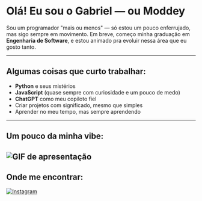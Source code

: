 # Olá! Eu sou o Gabriel — ou Moddey

Sou um programador "mais ou menos" — só estou um pouco enferrujado, mas sigo sempre em movimento. Em breve, começo minha graduação em **Engenharia de Software**, e estou animado pra evoluir nessa área que eu gosto tanto.

---

## Algumas coisas que curto trabalhar:
- **Python** e seus mistérios  
- **JavaScript** (quase sempre com curiosidade e um pouco de medo)  
- **ChatGPT** como meu copiloto fiel  
- Criar projetos com significado, mesmo que simples  
- Aprender no meu tempo, mas sempre aprendendo  

---

## Um pouco da minha vibe:
![GIF de apresentação](https://i.postimg.cc/RCPvJXKV/GMP-U2-F2-ZUd-IMDE.gif)
---

## Onde me encontrar:
[![Instagram](https://img.shields.io/badge/-@moddey_dhooo-E4405F?style=flat-square&logo=instagram&logoColor=white)](https://instagram.com/moddey_dhooo)

